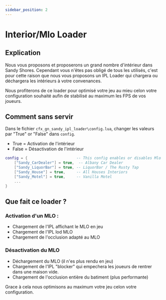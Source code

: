 ```yaml
---
sidebar_position: 2
---
```

# Interior/Mlo Loader

## Explication
Nous vous proposons et proposerons un grand nombre d'intérieur dans Sandy Shores.
Cependant vous n'êtes pas obligé de tous les utilisés, c'est pour cette raison que nous vous proposons un IPL Loader qui chargera ou déchargera les intérieurs à votre convenances.

Nous profiterons de ce loader pour optimisé votre jeu au mieu celon votre configuration souhaité aufin de stabilisé au maximum les FPS de vos joueurs.

## Comment sans servir
Dans le fichier `cfx_gn_sandy_ipl_loader\config.lua`, changer les valeurs par "True" or "False" dans `config`.
- True = Activation de l'intérieur
- False = Désactivation de l'intérieur

```lua
config = {                      -- This config enables or disables Mlo IPL
    ["Sandy_CarDealer"] = true,  -- Albany Car Dealer
    ["Sandy_LiquorBar"] = true, -- LiquorBar / The Rusty Tap
    ["Sandy_House"] = true,     -- All Houses Interiors
    ["Sandy_Motel"] = true,     -- Vanilla Motel
    ...
}
```

## Que fait ce loader ?

### Activation d'un MLO :
- Chargement de l'IPL affichant le MLO en jeu
- Chargement de l'IPL lod MLO
- Chargement de l'occlusion adapté au MLO

### Désactivation du MLO
- Déchargement du MLO (il n'es plus rendu en jeu)
- Chargement de l'IPL "blocker" qui empechera les joueurs de rentrer dans une maison vide.
- Chargement de l'occlusion entière du batiment (plus performante)

Grace à cela nous optimisons au maximum votre jeu celon votre configuration.